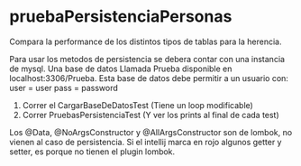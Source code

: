 # pruebaPersistenciaPersonas
Compara la performance de los distintos tipos de tablas para la herencia.

Para usar los metodos de persistencia se debera contar con una instancia de mysql.
Una base de datos Llamada Prueba disponible en localhost:3306/Prueba.
Esta base de datos debe permitir a un usuario con:
user = user
pass = password

1) Correr el CargarBaseDeDatosTest (Tiene un loop modificable)
2) Correr PruebasPersistenciaTest (Y ver los prints al final de cada test)

Los @Data, @NoArgsConstructor y @AllArgsConstructor son de lombok, no vienen al caso de persistencia.
Si el intellij marca en rojo algunos getter y setter, es porque no tienen el plugin lombok.
